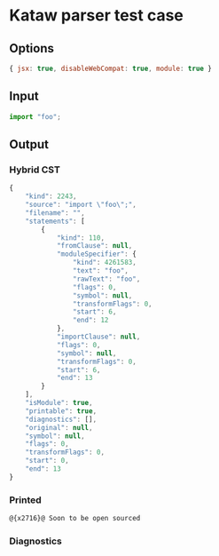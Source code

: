 # Kataw parser test case

## Options

`````js
{ jsx: true, disableWebCompat: true, module: true }
`````

## Input

`````js
import "foo";
`````

## Output

### Hybrid CST

```javascript
{
    "kind": 2243,
    "source": "import \"foo\";",
    "filename": "",
    "statements": [
        {
            "kind": 110,
            "fromClause": null,
            "moduleSpecifier": {
                "kind": 4261583,
                "text": "foo",
                "rawText": "foo",
                "flags": 0,
                "symbol": null,
                "transformFlags": 0,
                "start": 6,
                "end": 12
            },
            "importClause": null,
            "flags": 0,
            "symbol": null,
            "transformFlags": 0,
            "start": 6,
            "end": 13
        }
    ],
    "isModule": true,
    "printable": true,
    "diagnostics": [],
    "original": null,
    "symbol": null,
    "flags": 0,
    "transformFlags": 0,
    "start": 0,
    "end": 13
}
```

### Printed

```javascript
@{x2716}@ Soon to be open sourced
```

### Diagnostics

```javascript

```


